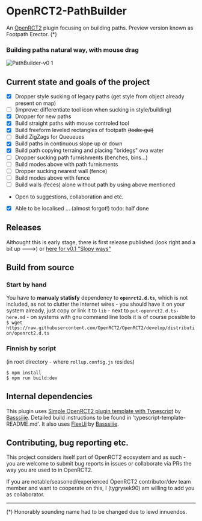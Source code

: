 # OpenRCT2-PathBuilder

An [OpenRCT2](https://github.com/OpenRCT2/OpenRCT2) plugin focusing on building paths. Preview version known as Footpath Erector. (*)

### Building paths natural way, with mouse drag

![PathBuilder-v0 1](https://github.com/user-attachments/assets/ea1fe656-a5cd-4d74-b1f4-4f46ca9c5655)


## Current state and goals of the project

- [x] Dropper style sucking of legacy paths (get style from object already present on map) 
- [ ] (improve: differentiate tool icon when sucking in style/building)
- [x] Dropper for new paths
- [x] Build straight paths with mouse controled tool
- [x] Build freeform leveled rectangles of footpath ~~(todo: gui)~~
- [ ] Build ZigZags for Queueues
- [x] Build paths in continuous slope up or down
- [x] Build path copying terraing and placing "bridegs" ova water
- [ ] Dropper sucking path furnishments (benches, bins...)
- [ ] Build modes above with path furnisments
- [ ] Dropper sucking nearest wall (fence)
- [ ] Build modes above with fence
- [ ] Build walls (feces) alone without path by using above mentioned
- Open to suggestions, collaboration and etc.
- [x] Able to be localised ... (almost forgot!) todo: half done



## Releases
Althought this is early stage, there is first release published (look right and a bit up --->) or [here for v0.1 "Slopy ways"](https://github.com/tygrysek90/OpenRCT2-PathBuilder/releases/tag/v0.1)


## Build from source

### Start by hand
You have to **manualy statisfy** dependency to **`openrct2.d.ts`**, which is not included, as not to clutter the internet wires - you should have it on your system already, just copy or link it to `lib` - next to `put-openrct2.d.ts-here.md` - on systems with gnu command line tools it is of course possible to `$ wget https://raw.githubusercontent.com/OpenRCT2/OpenRCT2/develop/distribution/openrct2.d.ts`

### Finnish by script
(in root directory - where `rollup.config.js` resides)
```
$ npm install
$ npm run build:dev
```

## Internal dependencies 

This plugin uses [Simple OpenRCT2 plugin template with Typescript](https://github.com/Basssiiie/OpenRCT2-Simple-Typescript-Template) by [Basssiiie](https://github.com/Basssiiie). Detailed build instructions to be found in 'typescript-template-README.md'. It also uses [FlexUi](https://github.com/Basssiiie/OpenRCT2-FlexUI) by [Basssiiie](https://github.com/Basssiiie). 

## Contributing, bug reporting etc.

This project considers itself part of OpenRCT2 ecosystem and as such - you are welcome to submit bug reports in issues or collaborate via PRs the way you are used to in OpenRCT2. 

If you are notable/seasoned/experienced OpenRCT2 contributor/dev team member and want to cooperate on this, I (tygrysek90) am willing to add you as collaborator.

___________
(*) Honorably sounding name had to be changed due to lewd innuendos.
